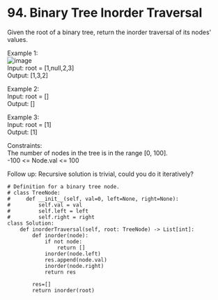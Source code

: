 # 94. Binary Tree Inorder Traversal
Given the root of a binary tree, return the inorder traversal of its nodes' values.  

Example 1:  
![image](https://user-images.githubusercontent.com/60777462/154602074-c4194021-740e-47f7-9881-d62aafccfa45.png)  
Input: root = [1,null,2,3]  
Output: [1,3,2]  

Example 2:  
Input: root = []  
Output: []  

Example 3:  
Input: root = [1]  
Output: [1]  

Constraints:   
The number of nodes in the tree is in the range [0, 100].  
-100 <= Node.val <= 100  

Follow up: Recursive solution is trivial, could you do it iteratively?  

``` python3
# Definition for a binary tree node.
# class TreeNode:
#     def __init__(self, val=0, left=None, right=None):
#         self.val = val
#         self.left = left
#         self.right = right
class Solution:
    def inorderTraversal(self, root: TreeNode) -> List[int]:
        def inorder(node):
            if not node:
                return []
            inorder(node.left)
            res.append(node.val)
            inorder(node.right)
            return res

        res=[]
        return inorder(root)
```
